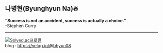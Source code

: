## 나병현(Byunghyun Na)🔥
<strong>“Success is not an accident, success is actually a choice.”</strong><br>
-Stephen Curry
<hr>

[![Solved.ac프로필](http://mazassumnida.wtf/api/mini/generate_badge?boj=skrxk)](https://solved.ac/skrxk) <br>
blog : https://velog.io/@bhyun08
